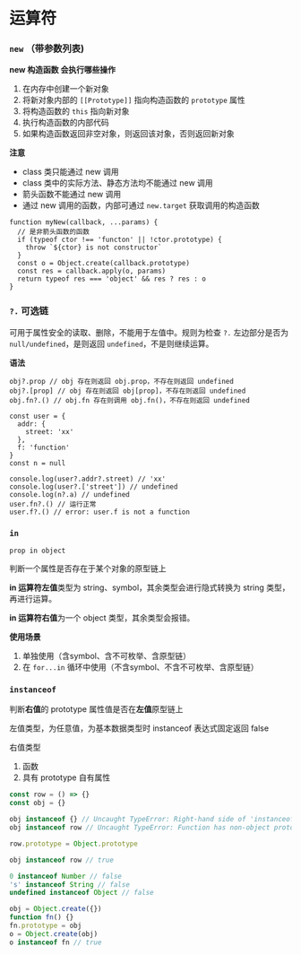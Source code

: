 # 运算符

### `new` （带参数列表) 

**new 构造函数 会执行哪些操作**
1. 在内存中创建一个新对象
2. 将新对象内部的 `[[Prototype]]` 指向构造函数的 `prototype` 属性
3. 将构造函数的 `this` 指向新对象
4. 执行构造函数的内部代码
5. 如果构造函数返回非空对象，则返回该对象，否则返回新对象

**注意**
- class 类只能通过 new 调用
- class 类中的实际方法、静态方法均不能通过 new 调用
- 箭头函数不能通过 new 调用
- 通过 new 调用的函数，内部可通过 `new.target` 获取调用的构造函数

```
function myNew(callback, ...params) {
  // 是非箭头函数的函数
  if (typeof ctor !== 'functon' || !ctor.prototype) {
    throw `${ctor} is not constructor`
  }
  const o = Object.create(callback.prototype)
  const res = callback.apply(o, params)
  return typeof res === 'object' && res ? res : o
}
```

### `?.` 可选链

可用于属性安全的读取、删除，不能用于左值中。规则为检查 `?.` 左边部分是否为 `null/undefined`，是则返回 `undefined`，不是则继续运算。

**语法**

```
obj?.prop // obj 存在则返回 obj.prop，不存在则返回 undefined
obj?.[prop] // obj 存在则返回 obj[prop]，不存在则返回 undefined
obj.fn?.() // obj.fn 存在则调用 obj.fn()，不存在则返回 undefined
```

```
const user = {
  addr: {
    street: 'xx'
  },
  f: 'function'
}
const n = null

console.log(user?.addr?.street) // 'xx'
console.log(user?.['street']) // undefined
console.log(n?.a) // undefined
user.fn?.() // 运行正常
user.f?.() // error: user.f is not a function
```

### `in`

`prop in object`

判断一个属性是否存在于某个对象的原型链上

**in 运算符左值**类型为 string、symbol，其余类型会进行隐式转换为 string 类型，再进行运算。

**in 运算符右值**为一个 object 类型，其余类型会报错。

**使用场景**
1. 单独使用（含symbol、含不可枚举、含原型链）
2. 在 `for...in` 循环中使用（不含symbol、不含不可枚举、含原型链）

### `instanceof`

判断**右值**的 prototype 属性值是否在**左值**原型链上

左值类型，为任意值，为基本数据类型时 instanceof 表达式固定返回 false

右值类型
1. 函数
2. 具有 prototype 自有属性

```js
const row = () => {}
const obj = {}

obj instanceof {} // Uncaught TypeError: Right-hand side of 'instanceof' is not callable
obj instanceof row // Uncaught TypeError: Function has non-object prototype 'undefined' in instanceof check

row.prototype = Object.prototype

obj instanceof row // true

0 instanceof Number // false
's' instanceof String // false
undefined instanceof Object // false

obj = Object.create({})
function fn() {}
fn.prototype = obj
o = Object.create(obj)
o instanceof fn // true
```
